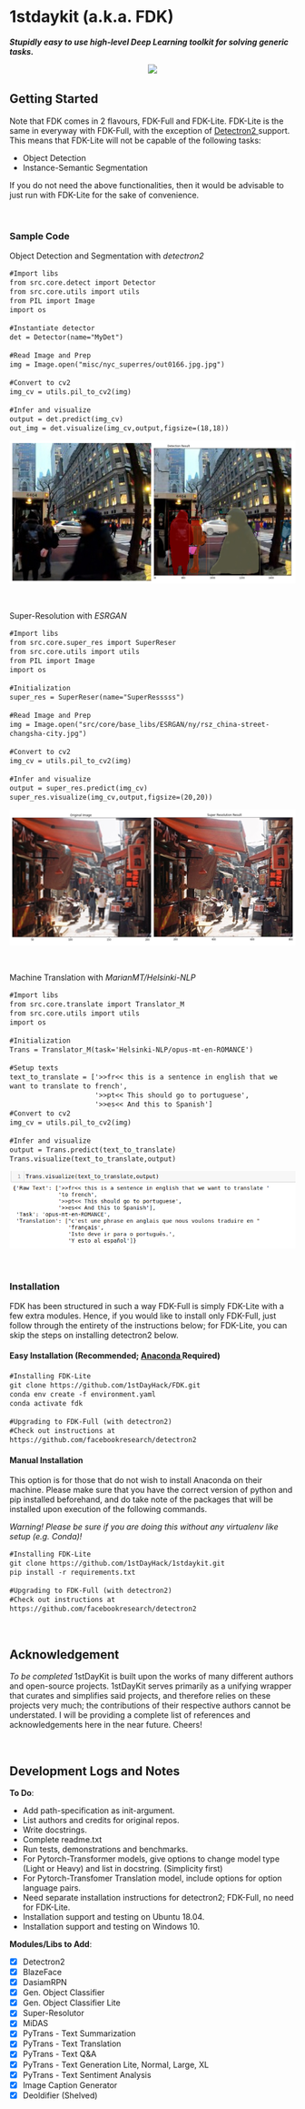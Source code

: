# 1stdaykit (a.k.a. FDK)
***Stupidly easy to use high-level Deep Learning toolkit for solving generic tasks.***

<p align="center">
  <img width="800" src="misc/readme/nyc_final_1.gif" />
</p>


## Getting Started 
Note that FDK comes in 2 flavours, FDK-Full and FDK-Lite. FDK-Lite is the same in everyway with FDK-Full, with the exception of <a href = "https://github.com/facebookresearch/detectron2"> Detectron2 </a> support. This means that FDK-Lite will not be capable of the following tasks:
* Object Detection
* Instance-Semantic Segmentation

If you do not need the above functionalities, then it would be advisable to just run with FDK-Lite for the sake of convenience. 

<br>

### Sample Code

Object Detection and Segmentation with *detectron2*
```
#Import libs
from src.core.detect import Detector
from src.core.utils import utils
from PIL import Image
import os

#Instantiate detector
det = Detector(name="MyDet")

#Read Image and Prep
img = Image.open("misc/nyc_superres/out0166.jpg.jpg")

#Convert to cv2
img_cv = utils.pil_to_cv2(img)

#Infer and visualize
output = det.predict(img_cv)
out_img = det.visualize(img_cv,output,figsize=(18,18))
```
![](/misc/readme/detectron1.jpg)

<br>

Super-Resolution with *ESRGAN*
```
#Import libs
from src.core.super_res import SuperReser
from src.core.utils import utils
from PIL import Image
import os

#Initialization
super_res = SuperReser(name="SuperResssss")

#Read Image and Prep
img = Image.open("src/core/base_libs/ESRGAN/ny/rsz_china-street-changsha-city.jpg")

#Convert to cv2
img_cv = utils.pil_to_cv2(img)

#Infer and visualize
output = super_res.predict(img_cv)
super_res.visualize(img_cv,output,figsize=(20,20))
```
![](/misc/readme/superres1jpg.jpg)

<br>

Machine Translation with *MarianMT/Helsinki-NLP*
```
#Import libs
from src.core.translate import Translator_M
from src.core.utils import utils
import os

#Initialization
Trans = Translator_M(task='Helsinki-NLP/opus-mt-en-ROMANCE')

#Setup texts
text_to_translate = ['>>fr<< this is a sentence in english that we want to translate to french',
                     '>>pt<< This should go to portuguese',
                     '>>es<< And this to Spanish']
#Convert to cv2
img_cv = utils.pil_to_cv2(img)

#Infer and visualize
output = Trans.predict(text_to_translate)
Trans.visualize(text_to_translate,output)
```
![](/misc/readme/translate1.png)

<br>

### Installation
FDK has been structured in such a way FDK-Full is simply FDK-Lite with a few extra modules. Hence, if you would like to install only FDK-Full, just follow through the entirety of the instructions below; for FDK-Lite, you can skip the steps on installing detectron2 below.


#### Easy Installation (Recommended; <a href = 'https://docs.anaconda.com/anaconda/install/'> Anaconda </a> Required)
```
#Installing FDK-Lite
git clone https://github.com/1stDayHack/FDK.git
conda env create -f environment.yaml 
conda activate fdk

#Upgrading to FDK-Full (with detectron2)
#Check out instructions at https://github.com/facebookresearch/detectron2
```

#### Manual Installation
This option is for those that do not wish to install Anaconda on their machine. Please make sure that you have the correct version of python and pip installed beforehand, and do take note of the packages that will be installed upon execution of the following commands.

*Warning! Please be sure if you are doing this without any virtualenv like setup (e.g. Conda)!* 
```
#Installing FDK-Lite
git clone https://github.com/1stDayHack/1stdaykit.git
pip install -r requirements.txt

#Upgrading to FDK-Full (with detectron2)
#Check out instructions at https://github.com/facebookresearch/detectron2
```
<br> 

## Acknowledgement
*To be completed* 1stDayKit is built upon the works of many different authors and open-source projects. 1stDayKit serves primarily as a unifying wrapper that curates and simplifies said projects, and therefore relies on these projects very much; the contributions of their respective authors cannot be understated. I will be providing a complete list of references and acknowledgements here in the near future. Cheers!

<br>

## Development Logs and Notes

**To Do**:
* Add path-specification as init-argument.
* List authors and credits for original repos.
* Write docstrings.
* Complete readme.txt
* Run tests, demonstrations and benchmarks.
* For Pytorch-Transformer models, give options to change model type (Light or Heavy) and list in docstring. (Simplicity first)
* For Pytorch-Transfomer Translation model, include options for option language pairs.
* Need separate installation instructions for detectron2; FDK-Full, no need for FDK-Lite.
* Installation support and testing on Ubuntu 18.04.
* Installation support and testing on Windows 10.


**Modules/Libs to Add**:
- [X] Detectron2
- [X] BlazeFace
- [X] DasiamRPN
- [X] Gen. Object Classifier
- [X] Gen. Object Classifier Lite
- [X] Super-Resolutor
- [X] MiDAS
- [X] PyTrans - Text Summarization 
- [X] PyTrans - Text Translation
- [X] PyTrans - Text Q&A
- [X] PyTrans - Text Generation Lite, Normal, Large, XL
- [X] PyTrans - Text Sentiment Analysis
- [X] Image Caption Generator
- [X] Deoldifier (Shelved)

